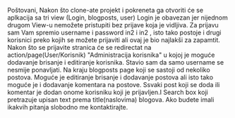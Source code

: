 Poštovani,
Nakon što clone-ate projekt i pokreneta ga otvoriti će se aplkacija sa tri view (Login, blogposts, user) Login je obavezan jer nijednom drugom View-u nemožete pristupiti bez prijave koja je vidljiva. Za prijavu sam Vam spremio username i password in2 i in2 , isto tako postoje i drugi korisnici preko kojih se možete prijaviti ali ovaj je bio najlakši za zapamtit. Nakon što se prijavite stranica će se redirectat na action/page(User/Korisnik) "Administracija korisnika" u kojoj je moguće dodavanje brisanje i editiranje korisnika. Stavio sam da samo username se nesmije ponavljati.
Na kraju blogposts page koji se sastoji od nekoliko postova. Moguće je editiranje brisanje i dodavanje postova ali isto tako moguće je i dodavanje komentara na postove. Ssvaki post koji se doda ili komentar je dodan onome korisniku koji je prijavljen.I Search box koji pretrazuje upisan text prema title(naslovima) blogova.
Ako budete imali ikakvih pitanja slobodno me kontaktirajte.
